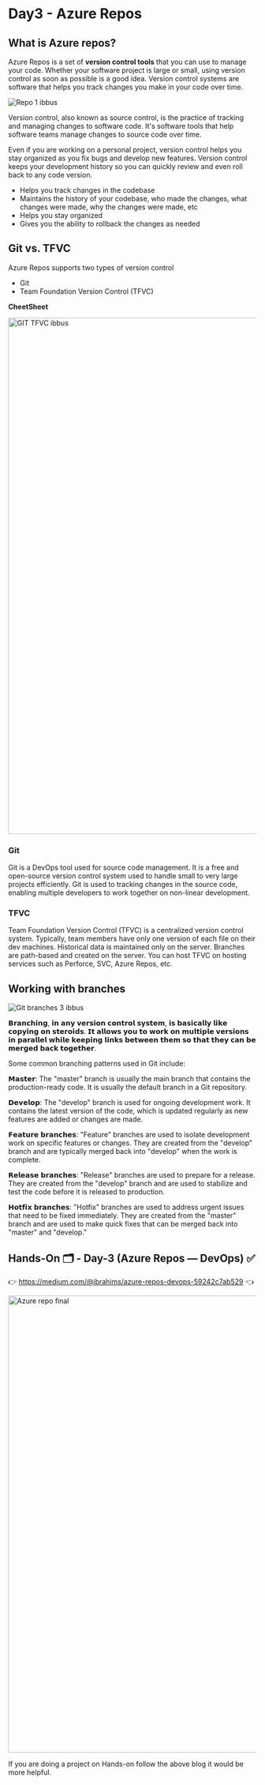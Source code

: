 # Day3 - Azure Repos

## What is Azure repos?

Azure Repos is a set of **version control tools** that you can use to manage your code. Whether your software project is large or small, using version control as soon as possible is a good idea. Version control systems are software that helps you track changes you make in your code over time.

![Repo 1 ibbus](https://github.com/Ibrahimsi/Test-Azure/assets/41462796/64f045de-682e-4807-b08e-3cbde8d83af6)

Version control, also known as source control, is the practice of tracking and managing changes to software code. It's software tools that help software teams manage changes to source code over time.

Even if you are working on a personal project, version control helps you stay organized as you fix bugs and develop new features. Version control keeps your development history so you can quickly review and even roll back to any code version.

- Helps you track changes in the codebase
- Maintains the history of your codebase, who made the changes, what changes were made, why the changes were made, etc
- Helps you stay organized
- Gives you the ability to rollback the changes as needed


## Git vs. TFVC

Azure Repos supports two types of version control
- Git
- Team Foundation Version Control (TFVC)

**CheetSheet**

<img width="1046" alt="GIT   TFVC ibbus" src="https://github.com/Ibrahimsi/Test-Azure/assets/41462796/fba1fb41-94bb-43f6-a251-847e69791611">

### Git
Git is a DevOps tool used for source code management. It is a free and open-source version control system used to handle small to very large projects efficiently. Git is used to tracking changes in the source code, enabling multiple developers to work together on non-linear development.

### TFVC
Team Foundation Version Control (TFVC) is a centralized version control system. Typically, team members have only one version of each file on their dev machines. Historical data is maintained only on the server. Branches are path-based and created on the server. You can host TFVC on hosting services such as Perforce, SVC, Azure Repos, etc.


## Working with branches

![Git branches 3 ibbus](https://github.com/Ibrahimsi/Test-Azure/assets/41462796/b351cc0b-aa09-4326-863e-351659c0d22d)

𝗕𝗿𝗮𝗻𝗰𝗵𝗶𝗻𝗴, 𝗶𝗻 𝗮𝗻𝘆 𝘃𝗲𝗿𝘀𝗶𝗼𝗻 𝗰𝗼𝗻𝘁𝗿𝗼𝗹 𝘀𝘆𝘀𝘁𝗲𝗺, 𝗶𝘀 𝗯𝗮𝘀𝗶𝗰𝗮𝗹𝗹𝘆 𝗹𝗶𝗸𝗲 𝗰𝗼𝗽𝘆𝗶𝗻𝗴 𝗼𝗻 𝘀𝘁𝗲𝗿𝗼𝗶𝗱𝘀. 𝗜𝘁 𝗮𝗹𝗹𝗼𝘄𝘀 𝘆𝗼𝘂 𝘁𝗼 𝘄𝗼𝗿𝗸 𝗼𝗻 𝗺𝘂𝗹𝘁𝗶𝗽𝗹𝗲 𝘃𝗲𝗿𝘀𝗶𝗼𝗻𝘀 𝗶𝗻 𝗽𝗮𝗿𝗮𝗹𝗹𝗲𝗹 𝘄𝗵𝗶𝗹𝗲 𝗸𝗲𝗲𝗽𝗶𝗻𝗴 𝗹𝗶𝗻𝗸𝘀 𝗯𝗲𝘁𝘄𝗲𝗲𝗻 𝘁𝗵𝗲𝗺 𝘀𝗼 𝘁𝗵𝗮𝘁 𝘁𝗵𝗲𝘆 𝗰𝗮𝗻 𝗯𝗲 𝗺𝗲𝗿𝗴𝗲𝗱 𝗯𝗮𝗰𝗸 𝘁𝗼𝗴𝗲𝘁𝗵𝗲𝗿.

Some common branching patterns used in Git include:

𝗠𝗮𝘀𝘁𝗲𝗿: The "master" branch is usually the main branch that contains the production-ready code. It is usually the default branch in a Git repository.

𝗗𝗲𝘃𝗲𝗹𝗼𝗽: The "develop" branch is used for ongoing development work. It contains the latest version of the code, which is updated regularly as new features are added or changes are made.

𝗙𝗲𝗮𝘁𝘂𝗿𝗲 𝗯𝗿𝗮𝗻𝗰𝗵𝗲𝘀: "Feature" branches are used to isolate development work on specific features or changes. They are created from the "develop" branch and are typically merged back into "develop" when the work is complete.

𝗥𝗲𝗹𝗲𝗮𝘀𝗲 𝗯𝗿𝗮𝗻𝗰𝗵𝗲𝘀: "Release" branches are used to prepare for a release. They are created from the "develop" branch and are used to stabilize and test the code before it is released to production.

𝗛𝗼𝘁𝗳𝗶𝘅 𝗯𝗿𝗮𝗻𝗰𝗵𝗲𝘀: "Hotfix" branches are used to address urgent issues that need to be fixed immediately. They are created from the "master" branch and are used to make quick fixes that can be merged back into "master" and "develop."

## Hands-On 🗂️ - Day-3 (Azure Repos — DevOps)  ✅

👉 https://medium.com/@ibrahims/azure-repos-devops-59242c7ab529 👈

<img width="926" alt="Azure repo final" src="https://github.com/Ibrahimsi/Test-Azure/assets/41462796/e8360c16-0a9c-4229-b024-4144fdec3e78">

If you are doing a project on Hands-on follow the above blog it would be more helpful.

